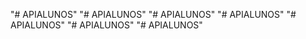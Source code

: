 "# APIALUNOS" 
"# APIALUNOS" 
"# APIALUNOS" 
"# APIALUNOS" 
"# APIALUNOS" 
"# APIALUNOS" 
"# APIALUNOS" 
